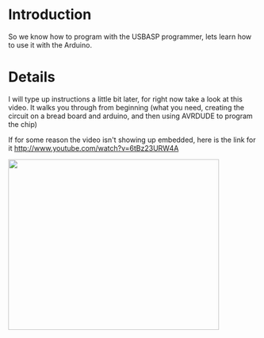 # Introduction #

So we know how to program with the USBASP programmer, lets learn how to use it with the Arduino.


# Details #

I will type up instructions a little bit later, for right now take a look at this video. It walks you through from beginning (what you need, creating the circuit on a bread board and arduino, and then using AVRDUDE to program the chip)

If for some reason the video isn't showing up embedded, here is the link for it http://www.youtube.com/watch?v=6tBz23URW4A

<a href='http://www.youtube.com/watch?feature=player_embedded&v=6tBz23URW4A' target='_blank'><img src='http://img.youtube.com/vi/6tBz23URW4A/0.jpg' width='425' height=344 /></a>